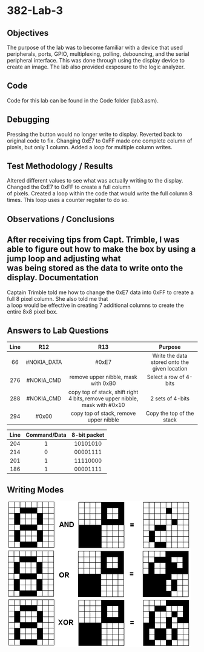 382-Lab-3
=========
Objectives
----------
The purpose of the lab was to become familiar with a device that used peripherals, ports, GPIO, multiplexing, polling, debouncing, and the serial peripheral interface. This was done through using the display device to create an image. The lab also provided exsposure to the logic analyzer.

Code
----
Code for this lab can be found in the Code folder (lab3.asm).

Debugging
---------
Pressing the button would no longer write to display. Reverted back to original code to fix.
Changing 0xE7 to 0xFF made one complete column of pixels, but only 1 column. Added a loop for multiple column writes.

Test Methodology / Results
----------------
Altered different values to see what was actually writing to the display. Changed the 0xE7 to 0xFF to create a full column  
of pixels.
Created a loop within the code that would write the full column 8 times. This loop uses a counter register to do so.

Observations / Conclusions
--------------------------
After receiving tips from Capt. Trimble, I was able to figure out how to make the box by using a jump loop and adjusting what  
was being stored as the data to write onto the display.
Documentation
-------------
Captain Trimble told me how to change the 0xE7 data into 0xFF to create a full 8 pixel column. She also told me that  
a loop would be effective in creating 7 additional columns to create the entire 8x8 pixel box.

Answers to Lab Questions
------------------------
| Line  | R12   | R13   | Purpose  |
| :---: | :---: | :---: | :------: |
| 66    | #NOKIA_DATA | #0xE7 | Write the data stored onto the given location |
| 276   | #NOKIA_CMD | remove upper nibble, mask with 0xB0 | Select a row of 4-bits |
| 288   | #NOKIA_CMD | copy top of stack, shift right 4 bits, remove upper nibble, mask with #0x10 | 2 sets of 4-bits |
| 294   | #0x00      | copy top of stack, remove upper nibble | Copy the top of the stack |

| Line  | Command/Data | 8-bit packet |
| :---: | :----------: | :----------: |
|   204    |       1      |      10101010        |
|   214    |       0      |      00001111       |
|   201    |       1      |      11110000       |
|   186    |       1      |      00001111        |

Writing Modes
-------------
![alt text](https://raw.githubusercontent.com/SeanGavan/382-Lab-3/master/Images/Writing.png "Writing Modes")


